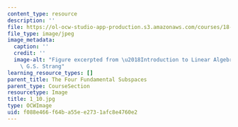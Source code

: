 ```yaml
---
content_type: resource
description: ''
file: https://ol-ocw-studio-app-production.s3.amazonaws.com/courses/18-06sc-linear-algebra-fall-2011/f088e466f64ba55ee2731afc8e4760e2_1_10.jpg
file_type: image/jpeg
image_metadata:
  caption: ''
  credit: ''
  image-alt: "Figure excerpted from \u2018Introduction to Linear Algebra\u2019 by\
    \ G.S. Strang"
learning_resource_types: []
parent_title: The Four Fundamental Subspaces
parent_type: CourseSection
resourcetype: Image
title: 1_10.jpg
type: OCWImage
uid: f088e466-f64b-a55e-e273-1afc8e4760e2
---
```


